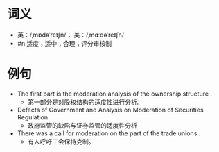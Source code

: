 # 词义
- 英：/ˌmɒdəˈreɪʃn/； 美：/ˌmɑːdəˈreɪʃn/
- #n 适度；适中；合理；评分审核制
# 例句
- The first part is the moderation analysis of the ownership structure .
	- 第一部分是对股权结构的适度性进行分析。
- Defects of Government and Analysis on Moderation of Securities Regulation
	- 政府监管的缺陷与证券监管的适度性分析
- There was a call for moderation on the part of the trade unions .
	- 有人呼吁工会保持克制。
